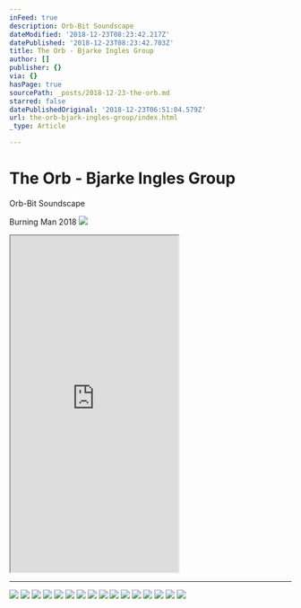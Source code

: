 ```yaml
---
inFeed: true
description: Orb-Bit Soundscape
dateModified: '2018-12-23T08:23:42.217Z'
datePublished: '2018-12-23T08:23:42.703Z'
title: The Orb - Bjarke Ingles Group
author: []
publisher: {}
via: {}
hasPage: true
sourcePath: _posts/2018-12-23-the-orb.md
starred: false
datePublishedOriginal: '2018-12-23T06:51:04.579Z'
url: the-orb-bjark-ingles-group/index.html
_type: Article

---
```

# The Orb - Bjarke Ingles Group

Orb-Bit Soundscape

Burning Man 2018
![](https://the-grid-user-content.s3-us-west-2.amazonaws.com/b18ab72d-3652-4c5b-b3c7-6febdaf10fc2.jpg)

<iframe src="https://the-grid.github.io/ed-userhtml/?g=eJyFUMtuhDAM_BUUaTlCKNptefZbAjGLuwFHiQHRr28o2h72Uvng8ciP8dQa18jzbqARVmmN87283pK36yWSR1SWPDLSXDowinGFSrQ1Dk5NEHnXN2Jktr5MU2vUDi5ZcQJKeprSFTVQmsv3Is-K28enWpiOpiaLezLkmmEoijyPGTlcl3G3G5wPYMmxU8iNFH_SnipU58ksDFXYVcrKwMAhbah5LDMpL9UIeB_5xCL61dmR0-AaEdZt0D2QlTG0DYsxvncAczTR9yv1Urd1ev4cQHCsrQONlv9xQFl8kl8-2JaeU-0Phs2C6Q" height="600" style=""></iframe>

---

![](https://the-grid-user-content.s3-us-west-2.amazonaws.com/0e39be69-db20-4387-bceb-0cd841c8e34b.jpg)
![](https://the-grid-user-content.s3-us-west-2.amazonaws.com/05f24d01-2fed-41f6-8478-077d0e374c67.jpg)
![](https://the-grid-user-content.s3-us-west-2.amazonaws.com/7a041f71-1883-41d5-8698-3ff7665c01c3.jpg)
![](https://the-grid-user-content.s3-us-west-2.amazonaws.com/01de1947-412e-4848-92a0-e30f3a81369e.jpg)
![](https://the-grid-user-content.s3-us-west-2.amazonaws.com/45caea91-caff-4564-8303-ecef6866a9d6.jpg)
![](https://the-grid-user-content.s3-us-west-2.amazonaws.com/a4633bb9-cfc8-4ebb-a09b-d7275876b924.jpg)
![](https://the-grid-user-content.s3-us-west-2.amazonaws.com/c6e9c37c-be42-4352-a65c-aeb2c9dc58da.png)
![](https://the-grid-user-content.s3-us-west-2.amazonaws.com/2c5e869b-6edf-4965-bdef-ebf32da342d5.jpg)
![](https://the-grid-user-content.s3-us-west-2.amazonaws.com/e2b274e4-d8a3-4eb4-895a-d67102412e8a.jpg)
![](https://the-grid-user-content.s3-us-west-2.amazonaws.com/f6184809-99f3-4ecc-85e2-71e889f92529.jpg)
![](https://the-grid-user-content.s3-us-west-2.amazonaws.com/6ad1396e-6710-44a2-b12f-4c3065ee8b74.png)
![](https://the-grid-user-content.s3-us-west-2.amazonaws.com/736b4f77-94c9-448f-94bf-d01eb252cc80.png)
![](https://the-grid-user-content.s3-us-west-2.amazonaws.com/a1d7825d-a760-46e4-aa7b-37059d1dd909.png)
![](https://the-grid-user-content.s3-us-west-2.amazonaws.com/d49eda7a-8a5f-4be7-876a-ec08354eac34.jpg)
![](https://the-grid-user-content.s3-us-west-2.amazonaws.com/229bc7de-5836-4f94-8f54-c3f65ea58fc7.jpg)
![](https://the-grid-user-content.s3-us-west-2.amazonaws.com/c7d4d5b9-e611-4c36-af69-27b9f75a504c.jpg)